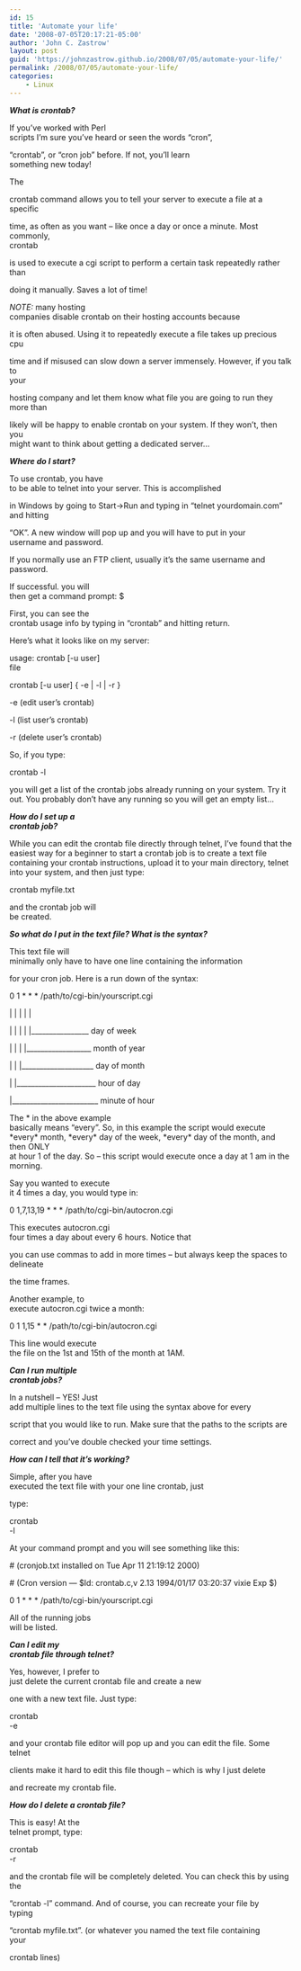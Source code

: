 ```yaml
---
id: 15
title: 'Automate your life'
date: '2008-07-05T20:17:21-05:00'
author: 'John C. Zastrow'
layout: post
guid: 'https://johnzastrow.github.io/2008/07/05/automate-your-life/'
permalink: /2008/07/05/automate-your-life/
categories:
    - Linux
---
```


***What is crontab?***

If you’ve worked with Perl  
scripts I’m sure you’ve heard or seen the words “cron”,

“crontab”, or “cron job” before. If not, you’ll learn  
something new today!

The

crontab command allows you to tell your server to execute a file at a specific

time, as often as you want – like once a day or once a minute. Most commonly,  
crontab

is used to execute a cgi script to perform a certain task repeatedly rather than

doing it manually. Saves a lot of time!

*NOTE:* many hosting  
companies disable crontab on their hosting accounts because

it is often abused. Using it to repeatedly execute a file takes up precious cpu

time and if misused can slow down a server immensely. However, if you talk to  
your

hosting company and let them know what file you are going to run they more than

likely will be happy to enable crontab on your system. If they won’t, then you  
might want to think about getting a dedicated server…

***Where do I start?***

To use crontab, you have  
to be able to telnet into your server. This is accomplished

in Windows by going to Start-&gt;Run and typing in “telnet yourdomain.com”  
and hitting

“OK”. A new window will pop up and you will have to put in your  
username and password.

If you normally use an FTP client, usually it’s the same username and password.

If successful. you will  
then get a command prompt: $

First, you can see the  
crontab usage info by typing in “crontab” and hitting return.

Here’s what it looks like on my server:

usage: crontab \[-u user\]  
file

crontab \[-u user\] { -e | -l | -r }

-e (edit user’s crontab)

-l (list user’s crontab)

-r (delete user’s crontab)

So, if you type:

crontab -l

you will get a list of the crontab jobs already running on your system. Try it  
out. You probably don’t have any running so you will get an empty list…

***How do I set up a  
crontab job?***

While you can edit the crontab file directly through telnet, I’ve found that the  
easiest way for a beginner to start a crontab job is to create a text file  
containing your crontab instructions, upload it to your main directory, telnet  
into your system, and then just type:

crontab myfile.txt

and the crontab job will  
be created.

***So what do I put in the text file? What is the syntax?***

This text file will  
minimally only have to have one line containing the information

for your cron job. Here is a run down of the syntax:

0 1 \* \* \* /path/to/cgi-bin/yourscript.cgi

| | | | |

| | | | |\_\_\_\_\_\_\_\_\_\_\_\_\_\_\_\_ day of week

| | | |\_\_\_\_\_\_\_\_\_\_\_\_\_\_\_\_\_\_ month of year

| | |\_\_\_\_\_\_\_\_\_\_\_\_\_\_\_\_\_\_\_\_ day of month

| |\_\_\_\_\_\_\_\_\_\_\_\_\_\_\_\_\_\_\_\_\_\_ hour of day

|\_\_\_\_\_\_\_\_\_\_\_\_\_\_\_\_\_\_\_\_\_\_\_\_ minute of hour

The \* in the above example  
basically means “every”. So, in this example the script would execute  
\*every\* month, \*every\* day of the week, \*every\* day of the month, and then ONLY  
at hour 1 of the day. So – this script would execute once a day at 1 am in the  
morning.

Say you wanted to execute  
it 4 times a day, you would type in:

0 1,7,13,19 \* \* \* /path/to/cgi-bin/autocron.cgi

This executes autocron.cgi  
four times a day about every 6 hours. Notice that

you can use commas to add in more times – but always keep the spaces to  
delineate

the time frames.

Another example, to  
execute autocron.cgi twice a month:

0 1 1,15 \* \* /path/to/cgi-bin/autocron.cgi

This line would execute  
the file on the 1st and 15th of the month at 1AM.

***Can I run multiple  
crontab jobs?***

In a nutshell – YES! Just  
add multiple lines to the text file using the syntax above for every

script that you would like to run. Make sure that the paths to the scripts are

correct and you’ve double checked your time settings.

***How can I tell that it’s working?***

Simple, after you have  
executed the text file with your one line crontab, just

type:

crontab  
-l

At your command prompt and you will see something like this:

\# (cronjob.txt installed on Tue Apr 11 21:19:12 2000)

\# (Cron version — $Id: crontab.c,v 2.13 1994/01/17 03:20:37 vixie Exp $)

0 1 \* \* \* /path/to/cgi-bin/yourscript.cgi

All of the running jobs  
will be listed.

***Can I edit my  
crontab file through telnet?***

Yes, however, I prefer to  
just delete the current crontab file and create a new

one with a new text file. Just type:

crontab  
-e

and your crontab file editor will pop up and you can edit the file. Some telnet

clients make it hard to edit this file though – which is why I just delete

and recreate my crontab file.

***How do I delete a crontab file?***

This is easy! At the  
telnet prompt, type:

crontab  
-r

and the crontab file will be completely deleted. You can check this by using the

“crontab -l” command. And of course, you can recreate your file by  
typing

“crontab myfile.txt”. (or whatever you named the text file containing  
your

crontab lines)